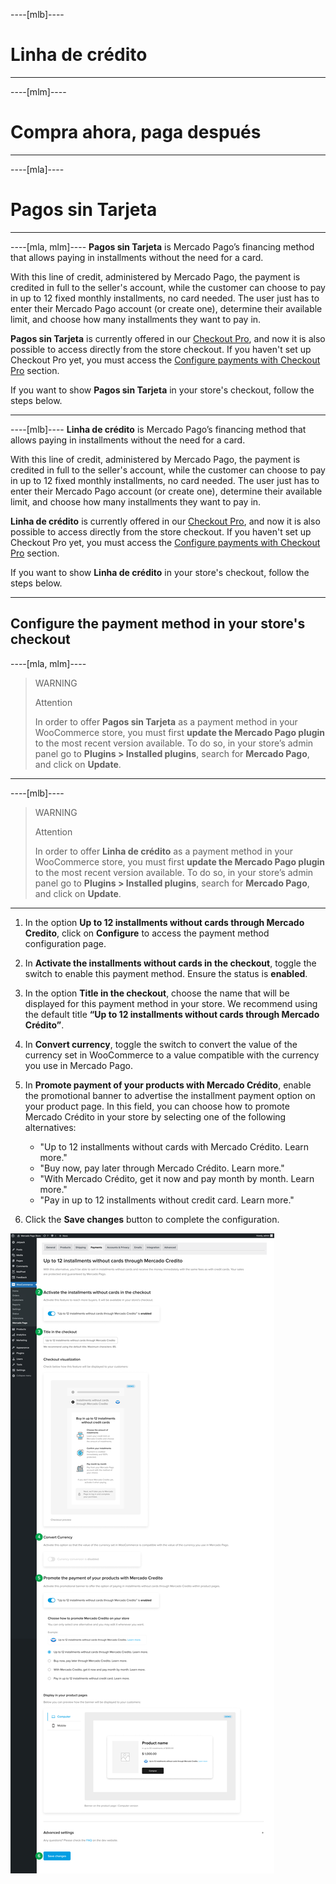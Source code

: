 ----[mlb]----
# Linha de crédito

------------
----[mlm]----
# Compra ahora, paga después

------------
----[mla]----
# Pagos sin Tarjeta

------------
----[mla, mlm]----
**Pagos sin Tarjeta** is Mercado Pago’s financing method that allows paying in installments without the need for a card.

With this line of credit, administered by Mercado Pago, the payment is credited in full to the seller's account, while the customer can choose to pay in up to 12 fixed monthly installments, no card needed. The user just has to enter their Mercado Pago account (or create one), determine their available limit, and choose how many installments they want to pay in.
 
**Pagos sin Tarjeta** is currently offered in our [Checkout Pro](/developers/en/docs/checkout-pro/landing), and now it is also possible to access directly from the store checkout. If you haven't set up Checkout Pro yet, you must access the [Configure payments with Checkout Pro](/developers/en/docs/woocommerce/payments-configuration/checkout-pro) section.

If you want to show **Pagos sin Tarjeta** in your store's checkout, follow the steps below.

------------
----[mlb]----
**Linha de crédito** is Mercado Pago’s financing method that allows paying in installments without the need for a card.

With this line of credit, administered by Mercado Pago, the payment is credited in full to the seller's account, while the customer can choose to pay in up to 12 fixed monthly installments, no card needed. The user just has to enter their Mercado Pago account (or create one), determine their available limit, and choose how many installments they want to pay in.
 
**Linha de crédito** is currently offered in our [Checkout Pro](/developers/en/docs/checkout-pro/landing), and now it is also possible to access directly from the store checkout. If you haven't set up Checkout Pro yet, you must access the [Configure payments with Checkout Pro](/developers/en/docs/woocommerce/payments-configuration/checkout-pro) section.

If you want to show **Linha de crédito** in your store's checkout, follow the steps below.

------------
## Configure the payment method in your store's checkout
----[mla, mlm]----
> WARNING
>
> Attention
>
> In order to offer **Pagos sin Tarjeta** as a payment method in your WooCommerce store, you must first **update the Mercado Pago plugin** to the most recent version available. To do so, in your store’s admin panel go to **Plugins > Installed plugins**, search for **Mercado Pago**, and click on **Update**.

------------
----[mlb]----
> WARNING
>
> Attention
>
> In order to offer **Linha de crédito** as a payment method in your WooCommerce store, you must first **update the Mercado Pago plugin** to the most recent version available. To do so, in your store’s admin panel go to **Plugins > Installed plugins**, search for **Mercado Pago**, and click on **Update**.

------------
1. In the option **Up to 12 installments without cards through Mercado Credito**, click on **Configure** to access the payment method configuration page.
2. In **Activate the installments without cards in the checkout**, toggle the switch to enable this payment method. Ensure the status is **enabled**.
3. In the option **Title in the checkout**, choose the name that will be displayed for this payment method in your store. We recommend using the default title **“Up to 12 installments without cards through Mercado Crédito”**.
4. In **Convert currency**, toggle the switch to convert the value of the currency set in WooCommerce to a value compatible with the currency you use in Mercado Pago.
5. In **Promote payment of your products with Mercado Crédito**, enable the promotional banner to advertise the installment payment option on your product page. In this field, you can choose how to promote Mercado Crédito in your store by selecting one of the following alternatives:

    - "Up to 12 installments without cards with Mercado Crédito. Learn more."
    - "Buy now, pay later through Mercado Crédito. Learn more."
    - "With Mercado Crédito, get it now and pay month by month. Learn more."
    - "Pay in up to 12 installments without credit card. Learn more."

6. Click the **Save changes** button to complete the configuration.

![woo-credits-admin-pt](/images/woocomerce/credits-woo-2-en.png)